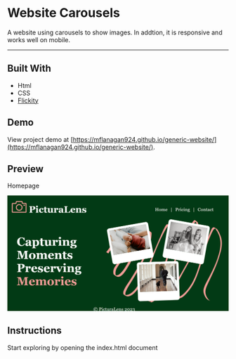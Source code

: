 # Website Carousels

A website using carousels to show images. In addtion, it is responsive and works well on mobile.

---

## Built With
* Html
* CSS
* [Flickity](https://flickity.metafizzy.co/)

## Demo

View project demo at [https://mflanagan924.github.io/generic-website/](https://mflanagan924.github.io/generic-website/).

## Preview

Homepage

<img src="https://raw.githubusercontent.com/mflanagan924/generic-website/main/Preview.PNG"></img>

## Instructions

Start exploring by opening the index.html document
